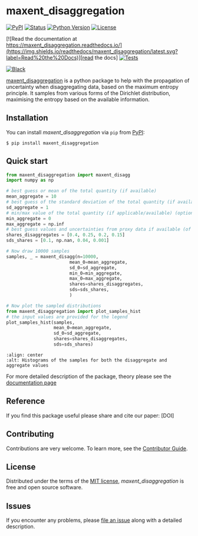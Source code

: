 # maxent_disaggregation

[![PyPI](https://img.shields.io/pypi/v/maxent_disaggregation.svg)][pypi status]
[![Status](https://img.shields.io/pypi/status/maxent_disaggregation.svg)][pypi status]
[![Python Version](https://img.shields.io/pypi/pyversions/maxent_disaggregation)][pypi status]
[![License](https://img.shields.io/pypi/l/maxent_disaggregation)][license]

[![Read the documentation at https://maxent_disaggregation.readthedocs.io/](https://img.shields.io/readthedocs/maxent_disaggregation/latest.svg?label=Read%20the%20Docs)][read the docs]
[![Tests](https://github.com/jakobsarthur/maxent_disaggregation/actions/workflows/python-test.yml/badge.svg)][tests]


[![Black](https://img.shields.io/badge/code%20style-black-000000.svg)][black]

[pypi status]: https://pypi.org/project/maxent_disaggregation/
[read the docs]: https://maxent-disaggregation.readthedocs.io/en/latest/index.html
[tests]: https://github.com/jakobsarthur/maxent_disaggregation/actions?workflow=Tests
[codecov]: https://app.codecov.io/gh/jakobsarthur/maxent_disaggregation
[pre-commit]: https://github.com/pre-commit/pre-commit
[black]: https://github.com/psf/black

[maxent_disaggregation](https://github.com/jakobsarthur/maxent_disaggregation) is a python package to help with the propagation of uncertainty when disaggregating data, based on the maximum entropy principle. It samples from various forms of the Dirichlet distribution, maximising the entropy based on the available information. 








## Installation

You can install _maxent_disaggregation_ via `pip` from [PyPI](https://pypi.org/project/maxent-disaggregation/):

```console
$ pip install maxent_disaggregation
```

## Quick start

```python
from maxent_disaggregation import maxent_disagg
import numpy as np

# best guess or mean of the total quantity (if available)
mean_aggregate = 10
# best guess of the standard deviation of the total quantity (if available)
sd_aggregate = 1
# min/max value of the total quantity (if applicable/available) (optional)
min_aggregate = 0
max_aggregate = np.inf
# best guess values and uncertainties from proxy data if available (of not available put in np.nan)
shares_disaggregates = [0.4, 0.25, 0.2, 0.15]
sds_shares = [0.1, np.nan, 0.04, 0.001]

# Now draw 10000 samples
samples, _ = maxent_disagg(n=10000, 
                        mean_0=mean_aggregate,
                        sd_0=sd_aggregate,
                        min_0=min_aggregate,
                        max_0=max_aggregate, 
                        shares=shares_disaggregates, 
                        sds=sds_shares, 
                        )

# Now plot the sampled distributions
from maxent_disaggregation import plot_samples_hist
# the input values are provided for the legend
plot_samples_hist(samples, 
                  mean_0=mean_aggregate,
                  sd_0=sd_aggregate, 
                  shares=shares_disaggregates, 
                  sds=sds_shares)
```
```{image} /docs/content/data/Quickstart_example.svg
:align: center
:alt: Histograms of the samples for both the disaggregate and aggregate values
```

For more detailed description of the package, theory please see the [documentation page](https://maxent-disaggregation.readthedocs.io/en/latest/index.html)

## Reference
If you find this package useful please share and cite our paper: [DOI]

## Contributing

Contributions are very welcome.
To learn more, see the [Contributor Guide][Contributor Guide].

## License

Distributed under the terms of the [MIT license][License],
_maxent_disaggregation_ is free and open source software.

## Issues

If you encounter any problems,
please [file an issue][Issue Tracker] along with a detailed description.


<!-- github-only -->

[command-line reference]: https://maxent_disaggregation.readthedocs.io/en/latest/usage.html
[License]: https://github.com/jakobsarthur/maxent_disaggregation/blob/main/LICENSE
[Contributor Guide]: https://github.com/jakobsarthur/maxent_disaggregation/blob/main/CONTRIBUTING.md
[Issue Tracker]: https://github.com/jakobsarthur/maxent_disaggregation/issues

